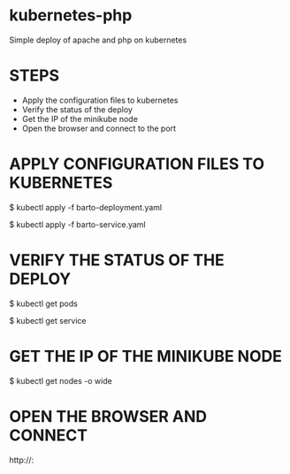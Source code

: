 # kubernetes-php
Simple deploy of apache and php on kubernetes

# STEPS
* Apply the configuration files to kubernetes
* Verify the status of the deploy
* Get the IP of the minikube node
* Open the browser and connect to the port

# APPLY CONFIGURATION FILES TO KUBERNETES

$ kubectl apply -f barto-deployment.yaml

$ kubectl apply -f barto-service.yaml

# VERIFY THE STATUS OF THE DEPLOY
$ kubectl get pods

$ kubectl get service

# GET THE IP OF THE MINIKUBE NODE 
$ kubectl get nodes -o wide

# OPEN THE BROWSER AND CONNECT 
http://<node-ip>:<node-port>
